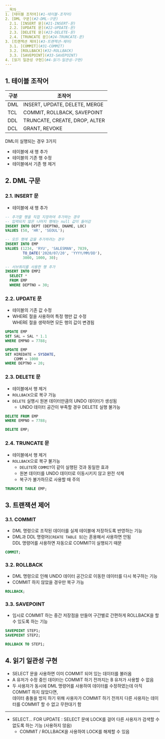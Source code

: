 ```yaml
---
__목차__
1. [테이블 조작어](#1-테이블-조작어)  
2. [DML 구문](#2-DML-구문)  
  2.1. [INSERT 문](#21-INSERT-문)  
  2.2. [UPDATE 문](#22-UPDATE-문)  
  2.3. [DELETE 문](#23-DELETE-문)  
  2.4. [TRUNCATE 문](#24-TRUNCATE-문)  
3. [트랜잭션 제어](#3-트랜잭션-제어)  
  3.1. [COMMIT](#31-COMMIT)  
  3.2. [ROLLBACK](#32-ROLLBACK)  
  3.3. [SAVEPOINT](#33-SAVEPOINT)  
4. [읽기 일관성 구현](#4-읽기-일관성-구현)
---
```


## 1. 테이블 조작어
| 구분 | 조작어 |
|---|---|
| DML | INSERT, UPDATE, DELETE, MERGE |
| TCL | COMMIT, ROLLBACK, SAVEPOINT |
| DDL | TRUNCATE, CREATE, DROP, ALTER |
| DCL | GRANT, REVOKE |


DML이 실행되는 경우 3가지
* 테이블에 새 행 추가
* 테이블의 기존 행 수정
* 테이블에서 기존 행 제거


## 2. DML 구문
### 2.1. INSERT 문
* 테이블에 새 행 추가
```SQL
-- 추가할 행을 직접 지정하여 추가하는 경우
-- 입력되지 않은 나머지 행에는 null 값이 들어감
INSERT INTO DEPT (DEPTNO, DNAME, LOC)
VALUES (50, 'HR', 'SEOUL');

-- 모든 행에 값을 추가하려는 경우
INSERT INTO EMP
VALUES (1234, 'RYU', 'SALESMAN', 7839,
        TO_DATE('2020/07/20', 'YYYY/MM/DD'),
        3000, 1000, 30);
        
-- 서브쿼리를 사용한 행 추가
INSERT INTO EMP2
  SELECT *
  FROM EMP
  WHERE DEPTNO = 30;
```

### 2.2. UPDATE 문
* 테이블의 기존 값 수정
* WHERE 절을 사용하여 특정 행만 값 수정  
WHERE 절을 생략하면 모든 행의 값이 변경됨
```SQL
UPDATE EMP 
SET SAL = SAL * 1.1 
WHERE EMPNO = 7788; 

UPDATE EMP
SET HIREDATE = SYSDATE,
    COMM = 1000
WHERE DEPTNO = 20;
```

### 2.3. DELETE 문
* 테이블에서 행 제거
* ```ROLLBACK```으로 복구 가능
* ```DELETE``` 실행시 원본 데이터만큼의 UNDO 데이터가 생성됨
  - UNDO 데이터 공간이 부족할 경우 DELETE 실행 불가능
```SQL
DELETE FROM EMP
WHERE EMPNO = 7788;

DELETE EMP;
```

### 2.4. TRUNCATE 문
* 테이블에서 행 제거
* ```ROLLBACK```으로 복구 불가능
  - ```DELETE```와 ```COMMIT```이 같이 실행된 것과 동일한 효과
  - 원본 데이터를 UNDO 데이터로 이동시키지 않고 완전 삭제
  - 복구가 불가하므로 사용할 때 주의
```SQL
TRUNCATE TABLE EMP;
```


## 3. 트랜잭션 제어
### 3.1. COMMIT
* DML 명령으로 조작된 데이터를 실제 테이블에 저장하도록 반영하는 기능
* DML과 DDL 명령어(```CREATE TABLE 등```)는 혼용해서 사용하면 안됨  
DDL 명령어를 사용하면 자동으로 COMMIT이 실행되기 때문
```SQL
COMMIT;
```

### 3.2. ROLLBACK
* DML 명령으로 인해 UNDO 데이터 공간으로 이동한 데이터를 다시 복구하는 기능
* COMMIT 하지 않았을 경우만 복구 가능
```SQL
ROLLBACK;
```

### 3.3. SAVEPOINT
* 임시로 COMMIT 하는 중간 저장점을 만들어 구간별로 간편하게 ROLLBACK을 할 수 있도록 하는 기능
```SQL
SAVEPOINT STEP1;
SAVEPOINT STEP2;

ROLLBACK TO STEP1;
```


## 4. 읽기 일관성 구현
* SELECT 문을 사용하면 이미 COMMIT 되어 있는 데이터를 불러옴
* A 유저가 수정 중인 데이터는 COMMIT 하기 전까지는 B 유저가 사용할 수 없음
* 두 사용자가 동시에 DML 명령어를 사용하여 데이터를 수정하였는데 아직 COMMIT 하지 않았다면,  
데이터 충돌을 방지 하기 위해 사용자가 COMMIT 하기 전까지 다른 사용자는 데이터를 COMMIT 할 수 없고 무한대기 함
---
* SELECT... FOR UPDATE : SELECT 문에 LOCK를 걸어 다른 사용자가 검색할 수 없도록 하는 기능 (사용하지 않음)
  - COMMIT / ROLLBACK을 사용하여 LOCK를 해제할 수 있음
